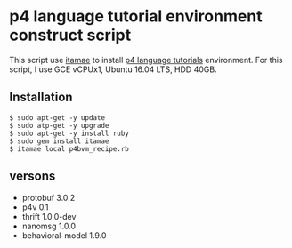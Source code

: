 # p4 language tutorial environment construct script

This script use [itamae](https://github.com/itamae-kitchen/itamae) to
install [p4 language tutorials](https://github.com/p4lang/tutorials) environment.
For this script, I use GCE vCPUx1, Ubuntu 16.04 LTS, HDD 40GB.

## Installation

```
$ sudo apt-get -y update
$ sudo atp-get -y upgrade
$ sudo apt-get -y install ruby
$ sudo gem install itamae
$ itamae local p4bvm_recipe.rb
```

## versons

- protobuf 3.0.2
- p4v 0.1
- thrift 1.0.0-dev
- nanomsg 1.0.0
- behavioral-model 1.9.0

